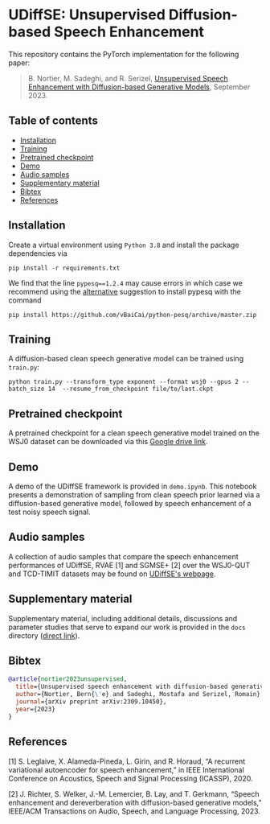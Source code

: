 # UDiffSE: Unsupervised Diffusion-based Speech Enhancement

This repository contains the PyTorch implementation for the following paper:

> B. Nortier, M. Sadeghi, and R. Serizel, [Unsupervised Speech Enhancement with Diffusion-based Generative Models](https://hal.science/hal-04210707), September 2023.

## Table of contents
- [Installation](#installation)
- [Training](#training)
- [Pretrained checkpoint](#pretrained-checkpoint)
- [Demo](#demo)
- [Audio samples](#audio-samples)
- [Supplementary material](#supplementary-material)
- [Bibtex](#bibtex)
- [References](#references)

## Installation

Create a virtual environment using `Python 3.8` and install the package dependencies via 
```
pip install -r requirements.txt
```

We find that the line `pypesq==1.2.4` may cause errors in which case we recommend using the [alternative](https://github.com/vBaiCai/python-pesq/blob/master/pypesq/__init__.py) suggestion to install pypesq with the command 
```
pip install https://github.com/vBaiCai/python-pesq/archive/master.zip
```

## Training

A diffusion-based clean speech generative model can be trained using `train.py`:
```
python train.py --transform_type exponent --format wsj0 --gpus 2 --batch_size 14  --resume_from_checkpoint file/to/last.ckpt
```

## Pretrained checkpoint

A pretrained checkpoint for a clean speech generative model trained on the WSJ0 dataset can be downloaded via this [Google drive link](https://drive.google.com/file/d/1sqP9ClhsJRP3Dy1tD7jHVc3wur8ho5Fn/view?usp=sharing).

## Demo

A demo of the UDiffSE framework is provided in `demo.ipynb`. This notebook presents a demonstration of sampling from clean speech prior learned via a diffusion-based generative model, followed by speech enhancement of a test noisy speech signal.

## Audio samples

A collection of audio samples that compare the speech enhancement performances of UDiffSE, RVAE [1] and SGMSE+ [2] over the WSJ0-QUT and TCD-TIMIT datasets may be found on [UDiffSE's webpage](https://team.inria.fr/multispeech/demos/udiffse).

## Supplementary material

Supplementary material, including additional details, discussions and parameter studies that serve to expand our work is provided in the `docs` directory ([direct link](./docs/UDiffSE_Supplementary.pdf)).

## Bibtex

```bibtex
@article{nortier2023unsupervised,
  title={Unsupervised speech enhancement with diffusion-based generative models},
  author={Nortier, Bern{\'e} and Sadeghi, Mostafa and Serizel, Romain},
  journal={arXiv preprint arXiv:2309.10450},
  year={2023}
}
```

## References

[1] S. Leglaive, X. Alameda-Pineda, L. Girin, and R. Horaud, “A recurrent variational autoencoder for speech enhancement,” in IEEE International Conference on Acoustics, Speech and Signal Processing (ICASSP), 2020.

[2] J. Richter, S. Welker, J.-M. Lemercier, B. Lay, and T. Gerkmann, “Speech enhancement and dereverberation with diffusion-based generative models,” IEEE/ACM Transactions on Audio, Speech, and Language Processing, 2023.